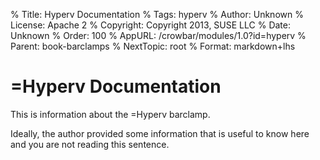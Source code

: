 % Title:      Hyperv Documentation
% Tags:       hyperv
% Author:     Unknown
% License:    Apache 2
% Copyright:  Copyright 2013, SUSE LLC
% Date:       Unknown
% Order:      100
% AppURL:     /crowbar/modules/1.0?id=hyperv
% Parent:     book-barclamps
% NextTopic:  root
% Format:     markdown+lhs

# =Hyperv Documentation

This is information about the =Hyperv barclamp.

Ideally, the author provided some information that is useful to know here and you are not reading this sentence.
